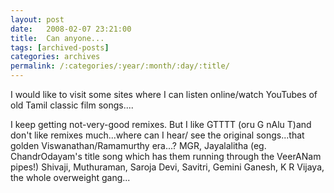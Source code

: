 ```yaml
---
layout: post
date:	2008-02-07 23:21:00
title:  Can anyone...
tags: [archived-posts]
categories: archives
permalink: /:categories/:year/:month/:day/:title/
---
```

I would like to visit some sites where I can listen online/watch YouTubes of old Tamil classic film songs....

I keep getting not-very-good remixes. But I like GTTTT (oru G nAlu T)and don't like remixes much...where can I hear/ see the original songs...that golden Viswanathan/Ramamurthy era...? MGR, Jayalalitha (eg. ChandrOdayam's title song which has them running through the VeerANam pipes!) Shivaji, Muthuraman, Saroja Devi, Savitri, Gemini Ganesh, K R Vijaya, the whole overweight gang...
